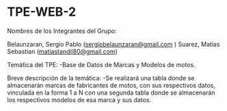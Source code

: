 # TPE-WEB-2

Nombres de los Integrantes del Grupo:

Belaunzaran, Sergio Pablo (sergiobelaunzaran@gmail.com ) 
Suarez, Matias Sebastian (matiastandil80@gmail.com)

Temática del TPE:       -Base de Datos de Marcas y Modelos de motos.

Breve descripción de la temática:    -Se realizará una tabla donde se almacenarán marcas de fabricantes de motos, con sus respectivos datos, vinculada en la forma 1 a N con una segunda tabla donde se almacenarán los respectivos modelos de esa marca y sus datos.
